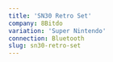 ```yaml
---
title: 'SN30 Retro Set'
company: 8Bitdo
variation: 'Super Nintendo'
connection: Bluetooth
slug: sn30-retro-set
---
```

